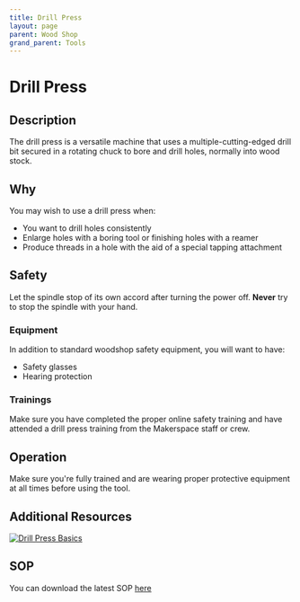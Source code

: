 ```yaml
---
title: Drill Press
layout: page
parent: Wood Shop
grand_parent: Tools
---
```


# Drill Press

## Description

<!-- ![Band Saw](/assets/images/tools/band_saw.jpeg) -->

The drill press is a versatile machine that uses a multiple-cutting-edged drill bit secured in a rotating chuck to bore and drill holes, normally into wood stock.

## Why

You may wish to use a drill press when: 
- You want to drill holes consistently
- Enlarge holes with a boring tool or finishing holes with a reamer
- Produce threads in a hole with the aid of a special tapping attachment 

<!-- You don't want to use a drill press when:
- You need precisely straight cut -->

## Safety

Let the spindle stop of its own accord after turning the power off. **Never** try to stop the spindle with your hand.

### Equipment
In addition to standard woodshop safety equipment, you will want to have: 
- Safety glasses
- Hearing protection


### Trainings

Make sure you have completed the proper online safety training and have attended a drill press training from the Makerspace staff or crew.


## Operation

Make sure you're fully trained and are wearing proper protective equipment at all times before using the tool.  

## Additional Resources

[![Drill Press Basics](https://img.youtube.com/vi/Gq8jL_ZDjNM/0.jpg)](https://www.youtube.com/watch?v=Gq8jL_ZDjNM "Drill Press Basics")


## SOP

You can download the latest SOP [here](/assets/sops/DrillPress/SOP_DrillPress.docx)
